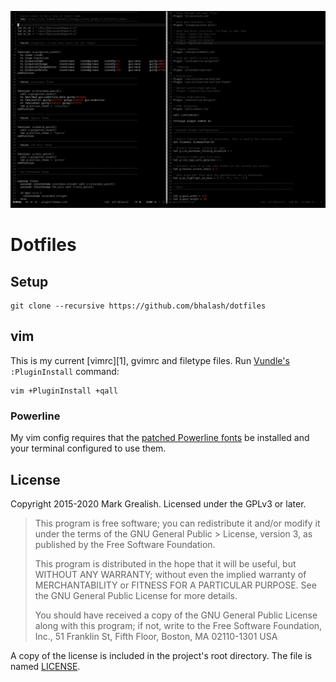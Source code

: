 ![Screenshot](/screenshot.png?raw=true)

# Dotfiles

## Setup

```shell
git clone --recursive https://github.com/bhalash/dotfiles
```

## vim
This is my current [vimrc][1], gvimrc and filetype files. Run [Vundle's](https://github.com/VundleVim/Vundle.vim) `:PluginInstall` command:

```shell
vim +PluginInstall +qall
```

### Powerline
My vim config requires that the [patched Powerline fonts](https://github.com/powerline/fonts) be installed and your terminal configured to use them.

## License
Copyright 2015-2020 Mark Grealish. Licensed under the GPLv3 or later.

> This program is free software; you can redistribute it and/or modify it under the terms of the GNU General Public > License, version 3, as published by the Free Software Foundation.
>
> This program is distributed in the hope that it will be useful, but WITHOUT ANY WARRANTY; without even the implied warranty of MERCHANTABILITY or FITNESS FOR A PARTICULAR PURPOSE. See the GNU General Public License for more details.
>
> You should have received a copy of the GNU General Public License along with this program; if not, write to the Free Software Foundation, Inc., 51 Franklin St, Fifth Floor, Boston, MA 02110-1301 USA

A copy of the license is included in the project's root directory. The file is named [LICENSE](/LICENSE).
